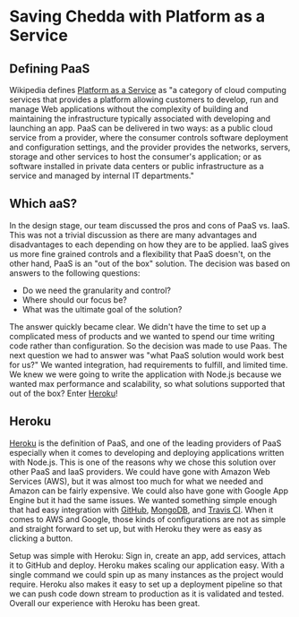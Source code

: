 # Saving Chedda with Platform as a Service

## Defining PaaS

Wikipedia defines [Platform as a Service](https://en.wikipedia.org/wiki/Platform_as_a_service) as "a category of cloud computing services that provides a platform allowing customers to develop, run and manage Web applications without the complexity of building and maintaining the infrastructure typically associated with developing and launching an app. PaaS can be delivered in two ways: as a public cloud service from a provider, where the consumer controls software deployment and configuration settings, and the provider provides the networks, servers, storage and other services to host the consumer's application; or as software installed in private data centers or public infrastructure as a service and managed by internal IT departments."

## Which aaS?

In the design stage, our team discussed the pros and cons of PaaS vs. IaaS. This was not a trivial discussion as there are many advantages and disadvantages to each depending on how they are to be applied. IaaS gives us more fine grained controls and a flexibility that PaaS doesn't, on the other hand, PaaS is an "out of the box" solution. The decision was based on answers to the following questions:

* Do we need the granularity and control?
* Where should our focus be?
* What was the ultimate goal of the solution?

The answer quickly became clear. We didn't have the time to set up a complicated mess of products and we wanted to spend our time writing code rather than configuration. So the decision was made to use Paas. The next question we had to answer was "what PaaS solution would work best for us?" We wanted integration, had requirements to fulfill, and limited time. We knew we were going to write the application with Node.js because we wanted max performance and scalability, so what solutions supported that out of the box? Enter [Heroku](https://www.heroku.com/)!

## Heroku

[Heroku](https://www.heroku.com/) is the definition of PaaS, and one of the leading providers of PaaS especially when it comes to developing and deploying applications written with Node.js. This is one of the reasons why we chose this solution over other PaaS and IaaS providers. We could have gone with Amazon Web Services (AWS), but it was almost too much for what we needed and Amazon can be fairly expensive.  We could also have gone with Google App Engine but it had the same issues.  We wanted something simple enough that had easy integration with [GitHub](docs/Tools.md#github), [MongoDB](docs/backend-technologies#mongodb-open-source), and [Travis CI](docs/backend-technologies#travis-ci-open-source-hosted). When it comes to AWS and Google, those kinds of configurations are not as simple and straight forward to set up, but with Heroku they were as easy as clicking a button.

Setup was simple with Heroku: Sign in, create an app, add services, attach it to GitHub and deploy. Heroku makes scaling our application easy. With a single command we could spin up as many instances as the project would require. Heroku also makes it easy to set up a deployment pipeline so that we can push code down stream to production as it is validated and tested. Overall our experience with Heroku has been great.
